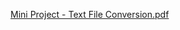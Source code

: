 [Mini Project - Text File Conversion.pdf](https://github.com/user-attachments/files/20746476/Mini.Project.-.Text.File.Conversion.pdf)
